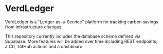 # VerdLedger

VerdLedger is a "Ledger-as-a-Service" platform for tracking carbon savings from infrastructure changes.

This repository currently includes the database schema defined via Supabase. More features will be added over time including REST endpoints, a CLI, GitHub actions and a dashboard.


